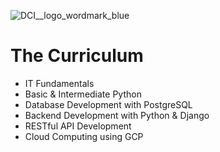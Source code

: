 ![DCI__logo_wordmark_blue](https://github.com/San-Mir/Backend_Dev_Project-1_Flask/assets/7897103/55bedd5a-a4f0-44a1-aa27-b32b70ee4937)

# The Curriculum

- IT Fundamentals
- Basic & Intermediate Python
- Database Development with PostgreSQL
- Backend Development with Python & Django
- RESTful API Development
- Cloud Computing using GCP 
